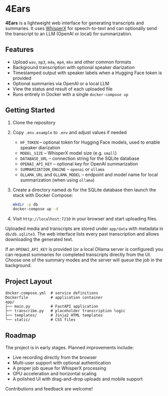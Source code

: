 # 4Ears

**4Ears** is a lightweight web interface for generating transcripts and summaries. It uses [WhisperX](https://github.com/m-bain/whisperX) for speech-to-text and can optionally send the transcript to an LLM (OpenAI or local) for summarization.

## Features

- Upload `wav`, `mp3`, `m4a`, `mp4`, `mkv` and other common formats
- Background transcription with optional speaker diarization
- Timestamped output with speaker labels when a Hugging Face token is provided
- Optional summaries via OpenAI or a local LLM
- View the status and result of each uploaded file
- Runs entirely in Docker with a single `docker-compose up`

## Getting Started

1. Clone the repository
2. Copy `.env.example` to `.env` and adjust values if needed  
   - `HF_TOKEN` – optional token for Hugging Face models, used to enable speaker diarization
   - `MODEL_SIZE` – WhisperX model size (e.g. `small`)
   - `DATABASE_URL` – connection string for the SQLite database
   - `OPENAI_API_KEY` – optional key for OpenAI summarization
   - `SUMMARIZATION_ENGINE` – `openai` or `ollama`
   - `OLLAMA_URL` and `OLLAMA_MODEL` – endpoint and model name for local summarization (when using `ollama`)
3. Create a directory named `db` for the SQLite database then launch the stack with Docker Compose:

   ```bash
   mkdir -p db
   docker-compose up -d
   ```

4. Visit `http://localhost:7210` in your browser and start uploading files.

Uploaded media and transcripts are stored under `app/data` with metadata in `db/db.sqlite3`. The web interface lists every past transcription and allows downloading the generated text.

If an `OPENAI_API_KEY` is provided (or a local Ollama server is configured) you can request summaries for completed transcripts directly from the UI. Choose one of the summary modes and the server will queue the job in the background.

## Project Layout

```
docker-compose.yml  # service definitions
Dockerfile          # application container
app/
├── main.py         # FastAPI application
├── transcribe.py   # placeholder transcription logic
├── templates/      # Jinja2 HTML templates
└── static/         # CSS files
```

## Roadmap

The project is in early stages. Planned improvements include:

- Live recording directly from the browser
- Multi-user support with optional authentication
- A proper job queue for WhisperX processing
- GPU acceleration and horizontal scaling
- A polished UI with drag-and-drop uploads and mobile support

Contributions and feedback are welcome!
